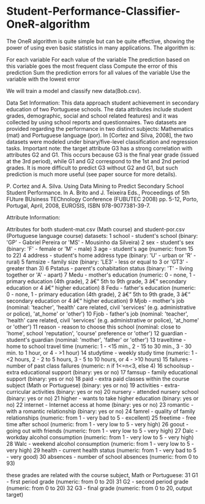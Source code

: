 # Student-Performance-Classifier-OneR-algorithm

The OneR algorithm is quite simple but can be quite effective, showing the power of using even basic statistics in many applications. The algorithm is:

For each variable
For each value of the variable
The prediction based on this variable goes the most frequent class
Compute the error of this prediction
Sum the prediction errors for all values of the variable
Use the variable with the lowest error

We will train a model and classify new data(Bob.csv).

Data Set Information:
This data approach student achievement in secondary education of two Portuguese schools. The data attributes include student grades, demographic, social and school related features) and it was collected by using school reports and questionnaires. Two datasets are provided regarding the performance in two distinct subjects: Mathematics (mat) and Portuguese language (por). In [Cortez and Silva, 2008], the two datasets were modeled under binary/five-level classification and regression tasks. Important note: the target attribute G3 has a strong correlation with attributes G2 and G1. This occurs because G3 is the final year grade (issued at the 3rd period), while G1 and G2 correspond to the 1st and 2nd period grades. It is more difficult to predict G3 without G2 and G1, but such prediction is much more useful (see paper source for more details).

P. Cortez and A. Silva. Using Data Mining to Predict Secondary School Student Performance. In A. Brito and J. Teixeira Eds., Proceedings of 5th FUture BUsiness TEChnology Conference (FUBUTEC 2008) pp. 5-12, Porto, Portugal, April, 2008, EUROSIS, ISBN 978-9077381-39-7.

Attribute Information:

Attributes for both student-mat.csv (Math course) and student-por.csv (Portuguese language course) datasets:
1 school - student's school (binary: 'GP' - Gabriel Pereira or 'MS' - Mousinho da Silveira)
2 sex - student's sex (binary: 'F' - female or 'M' - male)
3 age - student's age (numeric: from 15 to 22)
4 address - student's home address type (binary: 'U' - urban or 'R' - rural)
5 famsize - family size (binary: 'LE3' - less or equal to 3 or 'GT3' - greater than 3)
6 Pstatus - parent's cohabitation status (binary: 'T' - living together or 'A' - apart)
7 Medu - mother's education (numeric: 0 - none, 1 - primary education (4th grade), 2 â€“ 5th to 9th grade, 3 â€“ secondary education or 4 â€“ higher education)
8 Fedu - father's education (numeric: 0 - none, 1 - primary education (4th grade), 2 â€“ 5th to 9th grade, 3 â€“ secondary education or 4 â€“ higher education)
9 Mjob - mother's job (nominal: 'teacher', 'health' care related, civil 'services' (e.g. administrative or police), 'at_home' or 'other')
10 Fjob - father's job (nominal: 'teacher', 'health' care related, civil 'services' (e.g. administrative or police), 'at_home' or 'other')
11 reason - reason to choose this school (nominal: close to 'home', school 'reputation', 'course' preference or 'other')
12 guardian - student's guardian (nominal: 'mother', 'father' or 'other')
13 traveltime - home to school travel time (numeric: 1 - <15 min., 2 - 15 to 30 min., 3 - 30 min. to 1 hour, or 4 - >1 hour)
14 studytime - weekly study time (numeric: 1 - <2 hours, 2 - 2 to 5 hours, 3 - 5 to 10 hours, or 4 - >10 hours)
15 failures - number of past class failures (numeric: n if 1<=n<3, else 4)
16 schoolsup - extra educational support (binary: yes or no)
17 famsup - family educational support (binary: yes or no)
18 paid - extra paid classes within the course subject (Math or Portuguese) (binary: yes or no)
19 activities - extra-curricular activities (binary: yes or no)
20 nursery - attended nursery school (binary: yes or no)
21 higher - wants to take higher education (binary: yes or no)
22 internet - Internet access at home (binary: yes or no)
23 romantic - with a romantic relationship (binary: yes or no)
24 famrel - quality of family relationships (numeric: from 1 - very bad to 5 - excellent)
25 freetime - free time after school (numeric: from 1 - very low to 5 - very high)
26 goout - going out with friends (numeric: from 1 - very low to 5 - very high)
27 Dalc - workday alcohol consumption (numeric: from 1 - very low to 5 - very high)
28 Walc - weekend alcohol consumption (numeric: from 1 - very low to 5 - very high)
29 health - current health status (numeric: from 1 - very bad to 5 - very good)
30 absences - number of school absences (numeric: from 0 to 93)

these grades are related with the course subject, Math or Portuguese:
31 G1 - first period grade (numeric: from 0 to 20)
31 G2 - second period grade (numeric: from 0 to 20)
32 G3 - final grade (numeric: from 0 to 20, output target)
